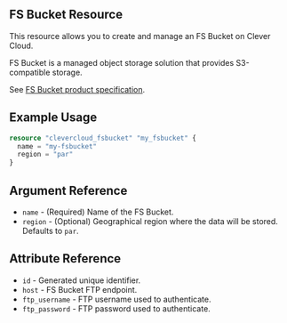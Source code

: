 ## FS Bucket Resource

This resource allows you to create and manage an FS Bucket on Clever Cloud.

FS Bucket is a managed object storage solution that provides S3-compatible storage.

See [FS Bucket product specification](https://www.clever.cloud/developers/doc/addons/fs-bucket/).

## Example Usage

```terraform
resource "clevercloud_fsbucket" "my_fsbucket" {
  name = "my-fsbucket"
  region = "par"
}
```

## Argument Reference

* `name` - (Required) Name of the FS Bucket.
* `region` - (Optional) Geographical region where the data will be stored. Defaults to `par`.

## Attribute Reference

* `id` - Generated unique identifier.
* `host` - FS Bucket FTP endpoint.
* `ftp_username` - FTP username used to authenticate.
* `ftp_password` - FTP password used to authenticate.

